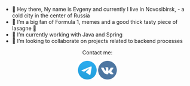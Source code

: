 - 👋 Hey there, Ny name is Evgeny and currently I live in Novosibirsk, - a cold city in the center of Russia
- 👀 I’m a big fan of Formula 1, memes and a good thick tasty piece of lasagne 🤤
- 🌱 I’m currently working with Java and Spring
- 💞️ I’m looking to collaborate on projects related to backend processes

<p style="text-align:center">Contact me:</p>

<p align="center">
<a href="https://t.me/yavporyade"><img width="50px" src="resources/telegram.png"></a>
<a href="vk.com/tretiakovporyade"><img width="50px" src="resources/vk.png"></a>
</p>

<!---
eugenible/eugenible is a ✨ special ✨ repository because its `README.md` (this file) appears on your GitHub profile.
You can click the Preview link to take a look at your changes.
--->
